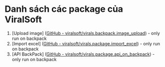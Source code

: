 # Danh sách các package của ViralSoft

1. [Upload image] ([GitHub - viralsoft/virals.backpack.image_upload](https://github.com/viralsoft/virals.backpack.image_upload)) - only run on backpack
2. [Import excel] ([GitHub - viralsoft/virals.package.import_excel](https://github.com/viralsoft/virals.package.import_excel)) - only run on backpack
3. [API BackPack] ([GitHub - viralsoft/virals.package.api_on_backpack](https://github.com/viralsoft/virals.package.api_on_backpack)) - only run on backpack

